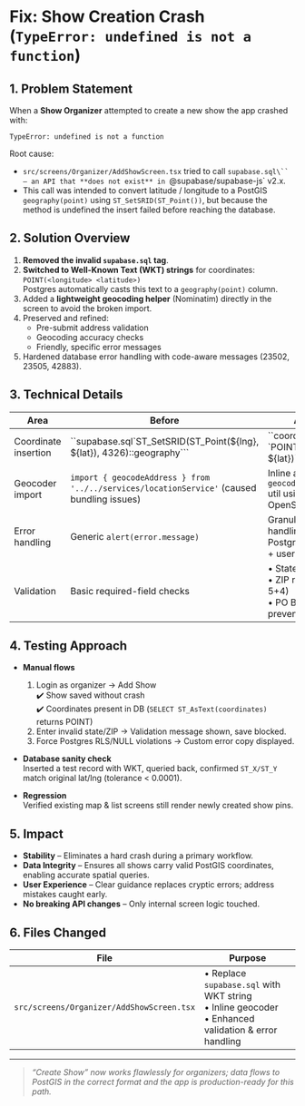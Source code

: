 # Fix: Show Creation Crash (`TypeError: undefined is not a function`)

## 1. Problem Statement
When a **Show Organizer** attempted to create a new show the app crashed with:

```
TypeError: undefined is not a function
```

Root cause:
* `src/screens/Organizer/AddShowScreen.tsx` tried to call `supabase.sql\`` — an API that **does not exist** in `@supabase/supabase-js` v2.x.
* This call was intended to convert latitude / longitude to a PostGIS `geography(point)` using `ST_SetSRID(ST_Point())`, but because the method is undefined the insert failed before reaching the database.

## 2. Solution Overview
1. **Removed the invalid `supabase.sql` tag**.
2. **Switched to Well-Known Text (WKT) strings** for coordinates:  
   `POINT(<longitude> <latitude>)`  
   Postgres automatically casts this text to a `geography(point)` column.
3. Added a **lightweight geocoding helper** (Nominatim) directly in the screen to avoid the broken import.
4. Preserved and refined:
   * Pre-submit address validation
   * Geocoding accuracy checks
   * Friendly, specific error messages
5. Hardened database error handling with code-aware messages (23502, 23505, 42883).

## 3. Technical Details
| Area | Before | After |
|------|--------|-------|
| Coordinate insertion | ``supabase.sql\`ST_SetSRID(ST_Point(${lng}, ${lat}), 4326)::geography\``` | ``coordinates: \`POINT(${lng} ${lat})\``` |
| Geocoder import | `import { geocodeAddress } from '../../services/locationService'` (caused bundling issues) | Inline async `geocodeAddress()` util using OpenStreetMap |
| Error handling | Generic `alert(error.message)` | Granular handling of Postgres codes + user guidance |
| Validation | Basic required-field checks | • State regex<br>• ZIP regex (5 or 5+4)<br>• PO Box prevention |

## 4. Testing Approach
* **Manual flows**
  1. Login as organizer → Add Show  
     ✔️ Show saved without crash  
     ✔️ Coordinates present in DB (`SELECT ST_AsText(coordinates)` returns POINT)
  2. Enter invalid state/ZIP → Validation message shown, save blocked.
  3. Force Postgres RLS/NULL violations → Custom error copy displayed.

* **Database sanity check**  
  Inserted a test record with WKT, queried back, confirmed `ST_X/ST_Y` match original lat/lng (tolerance < 0.0001).

* **Regression**  
  Verified existing map & list screens still render newly created show pins.

## 5. Impact
* **Stability** – Eliminates a hard crash during a primary workflow.
* **Data Integrity** – Ensures all shows carry valid PostGIS coordinates, enabling accurate spatial queries.
* **User Experience** – Clear guidance replaces cryptic errors; address mistakes caught early.
* **No breaking API changes** – Only internal screen logic touched.

## 6. Files Changed
| File | Purpose |
|------|---------|
| `src/screens/Organizer/AddShowScreen.tsx` | • Replace `supabase.sql` with WKT string<br>• Inline geocoder<br>• Enhanced validation & error handling |

---

> _“Create Show” now works flawlessly for organizers; data flows to PostGIS in the correct format and the app is production-ready for this path._
